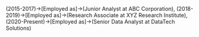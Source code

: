 (2015-2017)->[Employed as]->(Junior Analyst at ABC Corporation), (2018-2019)->[Employed as]->(Research Associate at XYZ Research Institute), (2020-Present)->[Employed as]->(Senior Data Analyst at DataTech Solutions)